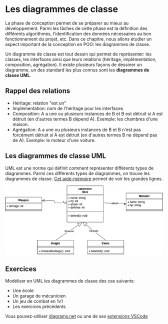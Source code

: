 # Les diagrammes de classe

La phase de conception permet de se préparer au mieux au développement.
Parmi les tâches de cette phase est la définition des différents algorithmes, l'identification des données nécessaires au bon fonctionnement du projet, etc.
Dans ce chapitre, nous allons étudier un aspect important de la conception en POO: les diagrammes de classe.

Un diagramme de classe est tout dessin qui permet de représenter: les classes, les interfaces ainsi que leurs relations (héritage, implémentation, composition, agrégation). Il existe plusieurs façons de dessiner un diagramme, un des standard les plus connus sont les **diagrammes de classe UML**.

## Rappel des relations

-   Héritage: relation "est un"
-   Implémentation: nom de l'héritage pour les interfaces
-   Composition: A a une ou plusieurs instances de B et B est détruit si A est détruit (en d'autres termes B dépend A). Exemple: les chambres d'une maison.
-   Agrégation: A a une ou plusieurs instances de B et B n'est pas forcément détruit si A est détruit (en d'autres termes B ne dépend pas de A). Exemple: le moteur d'une voiture.

## Les diagrammes de classe UML

UML est une norme qui définit comment représenter différents types de diagrammes.
Parmi ces différents types de diagrammes, on trouve les diagrammes de classe.
[Cet aide-mémoire](https://khalilstemmler.com/articles/uml-cheatsheet/) permet de voir les grandes lignes.

![Exemple UML](./img/uml01.png)

## Exercices

Modéliser en UML les diagrammes de classe des cas suivants:

-   Une école
-   Un garage de mécanicien
-   Un jeu de combat en 1v1
-   Les exercices précédents

Vous pouvez-utiliser [diagrams.net](https://www.diagrams.net/) ou une de ses [extensions VSCode](https://marketplace.visualstudio.com/items?itemName=hediet.vscode-drawio)
